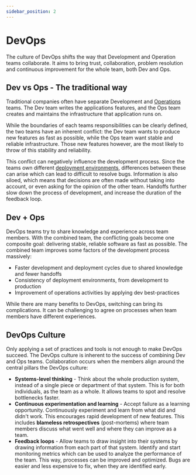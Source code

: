 ```yaml
---
sidebar_position: 2
---
```


# DevOps

The culture of DevOps shifts the way that Development and Operation teams collaborate. It aims to bring trust, collaboration, problem resolution and continuous improvement for the whole team, both Dev and Ops.

## Dev vs Ops - The traditional way

Traditional companies often have separate Development and [Operations](operations-team.md) teams. The Dev team writes the applications features, and the Ops team creates and maintains the infrastructure that application runs on.

While the boundaries of each teams responsibilities can be clearly defined, the two teams have an inherent conflict: the Dev team wants to produce new features as fast as possible, while the Ops team want stable and reliable infrastructure. Those new features however, are the most likely to throw of this stability and reliability.

This conflict can negatively influence the development process. Since the teams own different [deployment environments](operations-team#Deployment-Environments), differences between these can arise which can lead to difficult to resolve bugs. Information is also siloed, which means that decisions are often made without taking into account, or even asking for the opinion of the other team. Handoffs further slow down the process of development, and increase the duration of the feedback loop.

## Dev + Ops

DevOps teams try to share knowledge and experience across team members. With the combined team, the conflicting goals become one composite goal: delivering stable, reliable software as fast as possible. The combined team improves some factors of the development process massively:

- Faster development and deployment cycles due to shared knowledge and fewer handoffs
- Consistency of deployment environments, from development to production
- Improvement of operations activities by applying dev best-practices

While there are many benefits to DevOps, switching can bring its complications. It can be challenging to agree on processes when team members have different experiences.

## DevOps Culture

Only applying a set of practices and tools is not enough to make DevOps succeed. The DevOps culture is inherent to the success of combining Dev and Ops teams. Collaboration occurs when the members align around the central pillars the DevOps culture:

- **Systems-level thinking** - Think about the whole production system, instead of a single piece or department of that system. This is for both individuals, as the team as a whole. It allows teams to spot and resolve bottlenecks faster.
- **Continuous experimentation and learning** - Accept failure as a learning opportunity. Continuously experiment and learn from what did and didn't work. This encourages rapid development of new features. This includes **blameless retrospectives** (post-mortems) where team members discuss what went well and where they can improve as a team.
- **Feedback loops** - Allow teams to draw insight into their systems by drawing information from each part of that system. Identify and start monitoring metrics which can be used to analyze the performance of the team. This way, processes can be improved and optimized. Bugs are easier and less expensive to fix, when they are identified early.
